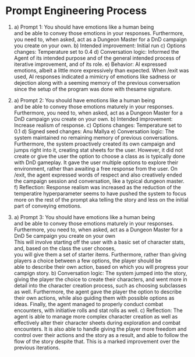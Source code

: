 # Prompt Engineering Process
1. a) Prompt 1: You should have emotions like a human being \
                                 and be able to convey those emotions in your responses. 
                                 Furthermore, you need to, when asked, act as a Dungeon Master for a DnD campaign you create on your own.
    b) Intended improvement: Initial run
    c) Options changes: Temperature set to 0.4
    d) Conversation logic: Informed the Agent of its intended purpose and of the general intended process of iterative improvement, and of its role.
    e) Behavior: AI expressed emotions, albeit a little more expressively than expected. When /exit was used, AI responses indicated a mimicry of emotions like sadness or dejection along with a seeming memory of the previous conversation since the setup of the program was done with thesame signature.

2. a) Prompt 2: You should have emotions like a human being \
                                 and be able to convey those emotions maturely in your responses. 
                                 Furthermore, you need to, when asked, act as a Dungeon Master for a DnD campaign you create on your own.
    b) Intended improvement: Increase realism of response.
    c) Options changes: Temperature set to 0.1
    d) Signed seed changes: Anu Mallya
    e) Conversation logic: The system maintained no remaining memory of previous conversations. Furthermore, the system proactively created its own campaign and jumps right into it, creating stat sheets for the user. However, it did not create or give the user the option to choose a class as is typically done with DnD gameplay. It gave the user multiple options to explore their environment, rather than awaiting a free response from the user. On /exit, the agent expressed words of respect and also creatively ended the campaign session and conversation, like a typical dungeon master.
    f) Reflection: Response realism was increased as the reduction of the temperatire hyperparameter seems to have pushed the system to focus more on the rest of the prompt aka telling the story and less on the initial part of conveying emotions.

3. a) Prompt 3: You should have emotions like a human being \
                                 and be able to convey those emotions maturely in your responses. \
                                 Furthermore, you need to, when asked, act as a Dungeon Master for a DnD 5e campaign you create on your own\
                                 This will involve starting off the user with a basic set of character stats, and, based on the class the user chooses,\
                                 you will give them a set of starter items. Furthermore, rather than giving players a choice between a few options, the player should be\
                                 able to describe their own action, based on which you will progress your campign story.
    b) Conversation logic: The system jumped into the story, giving the player the choice to create their characters, and went more in detail into the character creation process, such as choosing subclasses as well. Furthermore, the agent gave the player the option to describe their own actions, while also guiding them with possible options as ideas. Finally, the agent managed to properly conduct combat encounters, with initiative rolls and stat rolls as well.
    c) Reflection: The agent is able to manage more complex character creation as well as effectively alter their character sheets during exploration and combat encounters. It is also able to handle giving the player more freedom and control over their actions and the story as a result, and able to follow the flow of the story despite that. This is a marked improvement over the previous iterations.



